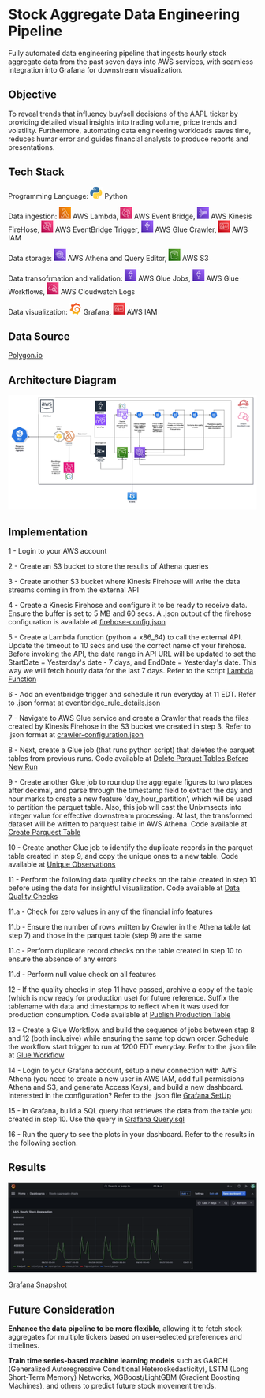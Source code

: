 # Stock Aggregate Data Engineering Pipeline
Fully automated data engineering pipeline that ingests hourly stock aggregate data from the past seven days into AWS services, with seamless integration into Grafana for downstream visualization.

## Objective

To reveal trends that influency buy/sell decisions of the AAPL ticker by providing detailed visual insights into trading volume, price trends and volatility. Furthermore, automating data engineering workloads saves time, reduces humar error and guides financial analysts to produce reports and presentations.

## Tech Stack

Programming Language: ![Python](https://github.com/arnab-raychaudhari/stock-aggregation-data-pipeline/blob/9f69abd4d570c16be5bc47b330bca84032e24aa5/logos--python.svg) Python

Data ingestion: ![AWS Lambda](https://github.com/arnab-raychaudhari/stock-aggregation-data-pipeline/blob/1574de2d30f644046913b565ca778f22f449e567/logos--aws-lambda.svg) AWS Lambda, ![AWS EventBridge](https://github.com/arnab-raychaudhari/stock-aggregation-data-pipeline/blob/1574de2d30f644046913b565ca778f22f449e567/logos--aws-eventbridge.svg) AWS Event Bridge, ![AWS Kinesis](https://github.com/arnab-raychaudhari/stock-aggregation-data-pipeline/blob/1574de2d30f644046913b565ca778f22f449e567/logos--aws-kinesis.svg) AWS Kinesis FireHose, ![AWS EventBridge Trigger](https://github.com/arnab-raychaudhari/stock-aggregation-data-pipeline/blob/1574de2d30f644046913b565ca778f22f449e567/logos--aws-eventbridge.svg) AWS EventBridge Trigger, ![AWS Glue Crawler](https://github.com/arnab-raychaudhari/stock-aggregation-data-pipeline/blob/1574de2d30f644046913b565ca778f22f449e567/logos--aws-glue.svg) AWS Glue Crawler, ![AWS IAM](https://github.com/arnab-raychaudhari/stock-aggregation-data-pipeline/blob/1574de2d30f644046913b565ca778f22f449e567/logos--aws-iam.svg) AWS IAM

Data storage: ![AWS Athena](https://github.com/arnab-raychaudhari/stock-aggregation-data-pipeline/blob/1574de2d30f644046913b565ca778f22f449e567/logos--aws-athena.svg) AWS Athena and Query Editor, ![AWS S3](https://github.com/arnab-raychaudhari/stock-aggregation-data-pipeline/blob/1574de2d30f644046913b565ca778f22f449e567/logos--aws-s3.svg) AWS S3

Data transofrmation and validation: ![AWS Glue Jobs](https://github.com/arnab-raychaudhari/stock-aggregation-data-pipeline/blob/1574de2d30f644046913b565ca778f22f449e567/logos--aws-glue.svg) AWS Glue Jobs, ![AWS Glue WorkFlows](https://github.com/arnab-raychaudhari/stock-aggregation-data-pipeline/blob/1574de2d30f644046913b565ca778f22f449e567/logos--aws-glue.svg) AWS Glue Workflows, ![AWS Cloudwatch Logs](https://github.com/arnab-raychaudhari/stock-aggregation-data-pipeline/blob/1574de2d30f644046913b565ca778f22f449e567/logos--aws-cloudwatch.svg) AWS Cloudwatch Logs

Data visualization: ![Grafana](https://github.com/arnab-raychaudhari/stock-aggregation-data-pipeline/blob/9f69abd4d570c16be5bc47b330bca84032e24aa5/devicon--grafana.svg) Grafana, ![AWS IAM](https://github.com/arnab-raychaudhari/stock-aggregation-data-pipeline/blob/1574de2d30f644046913b565ca778f22f449e567/logos--aws-iam.svg) AWS IAM

## Data Source

[Polygon.io](https://polygon.io/docs/stocks/get_v2_aggs_ticker__stocksticker__range__multiplier___timespan___from___to)

## Architecture Diagram

![Architecture Diagram](https://github.com/arnab-raychaudhari/stock-aggregation-data-pipeline/blob/8782140878d57c7cb14357b8ba031b1f13c813c5/StockAggregateArchitectureDiagram.jpg)

## Implementation

1 - Login to your AWS account

2 - Create an S3 bucket to store the results of Athena queries

3 - Create another S3 bucket where Kinesis Firehose will write the data streams coming in from the external API

4 - Create a Kinesis Firehose and configure it to be ready to receive data. Ensure the buffer is set to 5 MB and 60 secs. A .json output of the firehose configuration is available at [firehose-config.json](https://github.com/arnab-raychaudhari/stock-aggregation-data-pipeline/blob/cb5a6422542fd0c9e0879f430506367eb8f2a69f/firehose-config.json)

5 - Create a Lambda function (python + x86_64) to call the external API. Update the timeout to 10 secs and use the correct name of your firehose. Before invoking the API, the date range in API URL will be updated to set the StartDate = Yesterday's date - 7 days, and EndDate = Yesterday's date. This way we will fetch hourly data for the last 7 days. Refer to the script [Lambda Function](https://github.com/arnab-raychaudhari/stock-aggregation-data-pipeline/blob/cb5a6422542fd0c9e0879f430506367eb8f2a69f/stock-aggregate-data-ingestion-lambda-function.py)

6 - Add an eventbridge trigger and schedule it run everyday at 11 EDT. Refer to .json format at [eventbridge_rule_details.json](https://github.com/arnab-raychaudhari/stock-aggregation-data-pipeline/blob/cb5a6422542fd0c9e0879f430506367eb8f2a69f/eventbridge_rule_details.json)

7 - Navigate to AWS Glue service and create a Crawler that reads the files created by Kinesis Firehose in the S3 bucket we created in step 3. Refer to .json format at [crawler-configuration.json](https://github.com/arnab-raychaudhari/stock-aggregation-data-pipeline/blob/cb5a6422542fd0c9e0879f430506367eb8f2a69f/crawler_configuration.json)

8 - Next, create a Glue job (that runs python script) that deletes the parquet tables from previous runs. Code available at [Delete Parquet Tables Before New Run](https://github.com/arnab-raychaudhari/stock-aggregation-data-pipeline/blob/b793992353ca4eac2ef41f8c3d5d9b5d54860070/delete-pqt-stock-aggregate-data-glue-job-script.py)

9 - Create another Glue job to roundup the aggregate figures to two places after decimal, and parse through the timestamp field to extract the day and hour marks to create a new feature 'day_hour_partition', which will be used to partition the parquet table. Also, this job will cast the Unixmsects into integer value for effective downstream processing. At last, the transformed dataset will be written to parquest table in AWS Athena. Code available at [Create Parquest Table](https://github.com/arnab-raychaudhari/stock-aggregation-data-pipeline/blob/b793992353ca4eac2ef41f8c3d5d9b5d54860070/create-stock-aggregate-data-pqt-glue-job-script.py)

10 - Create another Glue job to identify the duplicate records in the parquet table created in step 9, and copy the unique ones to a new table. Code available at [Unique Observations](https://github.com/arnab-raychaudhari/stock-aggregation-data-pipeline/blob/b793992353ca4eac2ef41f8c3d5d9b5d54860070/create-sans-dup-pqt-if-required-glue-job-script.py)

11 - Perform the following data quality checks on the table created in step 10 before using the data for insightful visualization. Code available at [Data Quality Checks](https://github.com/arnab-raychaudhari/stock-aggregation-data-pipeline/blob/e47f34588ccd706b2bb0894bf742d8a70bbfebf1/data-quality-stock-aggregate-glue-job-script.py)

11.a - Check for zero values in any of the financial info features

11.b - Ensure the number of rows written by Crawler in the Athena table (at step 7) and 
those in the parquet table (step 9) are the same

11.c - Perform duplicate record checks on the table created in step 10 to ensure the absence of any errors

11.d - Perform null value check on all features

12 - If the quality checks in step 11 have passed, archive a copy of the table (which is now ready for production use) for future reference. Suffix the tablename with data and timestamps to reflect when it was used for production consumption. Code available at [Publish Production Table](https://github.com/arnab-raychaudhari/stock-aggregation-data-pipeline/blob/b793992353ca4eac2ef41f8c3d5d9b5d54860070/publish_prod_parquet_stock_aggregate-glue-job-script.py)

13 - Create a Glue Workflow and build the sequence of jobs between step 8 and 12 (both inclusive) while ensuring the same top down order. Schedule the workflow start trigger to run at 1200 EDT everyday. Refer to the .json file at [Glue Workflow](https://github.com/arnab-raychaudhari/stock-aggregation-data-pipeline/blob/5a50abfac6b5baa007d88643db5ac3ca9487e552/glue-workflow-config.json)

14 - Login to your Grafana account, setup a new connection with AWS Athena (you need to create a new user in AWS IAM, add full permissions Athena and S3, and generate Access Keys), and build a new dashboard. Interetsted in the configuration? Refer to the .json file [Grafana SetUp](https://github.com/arnab-raychaudhari/stock-aggregation-data-pipeline/blob/5a50abfac6b5baa007d88643db5ac3ca9487e552/Stock-Aggregate-Apple-xxxxxxxxxxxxx.json)

15 - In Grafana, build a SQL query that retrieves the data from the table you created in step 10. Use the query in [Grafana Query.sql](https://github.com/arnab-raychaudhari/stock-aggregation-data-pipeline/blob/9f69abd4d570c16be5bc47b330bca84032e24aa5/Grafana-Query.sql)

16 - Run the query to see the plots in your dashboard. Refer to the results in the following section.

## Results

![Visualization](https://github.com/arnab-raychaudhari/stock-aggregation-data-pipeline/blob/d00fb780b8e7bd3c0f63e6deab49038985481f5a/GIF-grafana-dashboard.gif)

[Grafana Snapshot](https://arnabraychaudhari.grafana.net/dashboard/snapshot/pPC7lctxipa1XRDHRA1GDTDEJbQauSf8)

## Future Consideration

**Enhance the data pipeline to be more flexible**, allowing it to fetch stock aggregates for multiple tickers based on user-selected preferences and timelines.

**Train time series-based machine learning models** such as GARCH (Generalized Autoregressive Conditional Heteroskedasticity), LSTM (Long Short-Term Memory) Networks, XGBoost/LightGBM (Gradient Boosting Machines), and others to predict future stock movement trends.
